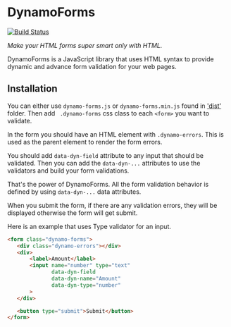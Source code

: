 # DynamoForms

[![Build Status](https://travis-ci.org/sinaru/dynamo-forms.svg?branch=master)](https://travis-ci.org/sinaru/dynamo-forms)

_Make your HTML forms super smart only with HTML._ 

DynamoForms is a JavaScript library that uses HTML syntax to provide dynamic and advance form validation for your 
web pages. 

## Installation

You can either use `dynamo-forms.js` or `dynamo-forms.min.js` found in ['dist'](\dist) folder. Then add `
.dynamo-forms` css class to each `<form>` you want to validate. 

In the form you should have an HTML element with `.dynamo-errors`. This is used as the parent element to render the 
form errors.

You should add `data-dyn-field` attribute to any input that should be validated. Then you can add the `data-dyn-...` 
attributes to use the validators and build your form validations.

That's the power of DynamoForms. All the form validation behavior is defined by using `data-dyn-...` data attributes.

When you submit the form, if there are any validation errors, they will be displayed otherwise the form will get submit.

Here is an example that uses Type validator for an input.

```html
<form class="dynamo-forms">
   <div class="dynamo-errors"></div>
   <div>
       <label>Amount</label>
       <input name="number" type="text"
              data-dyn-field
              data-dyn-name="Amount"
              data-dyn-type="number"
       >
   </div>

   <button type="submit">Submit</button>
</form>
```
